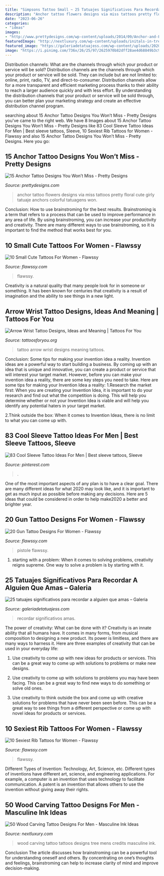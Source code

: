 ```yaml
---
title: "Simpsons Tattoo Small ~ 25 Tatuajes Significativos Para Recordar A Alguien Que Amas – Galeria"
description: "Anchor tattoo flowers designs via miss tattoos pretty floral cute girly tatuaje anchors colorful tatuagens won"
date: "2023-06-26"
categories:
- "ideas"
images:
- "http://www.prettydesigns.com/wp-content/uploads/2014/09/Anchor-and-Flowers-Tattoo.jpg"
featuredImage: "http://nextluxury.com/wp-content/uploads/initals-in-tree-wood-carving-mens-inner-arm-bicep-tattoos.jpg"
featured_image: "https://galeriadetatuajess.com/wp-content/uploads/2020/08/tatuajes-conmemorativos-6.jpg"
image: "https://i.pinimg.com/736x/26/25/97/2625970b82dff28ae4d68849b3c945fc.jpg"
---
```



Distribution channels: What are the channels through which your product or service will be sold?
Distribution channels are the channels through which your product or service will be sold. They can include but are not limited to: online, print, radio, TV, and direct-to-consumer. Distribution channels allow for a more transparent and efficient marketing process thanks to their ability to reach a larger audience quickly and with less effort. By understanding the distribution channels that your product or service will be sold through, you can better plan your marketing strategy and create an effective distribution channel program.

	

		
searching about 15 Anchor Tattoo Designs You Won’t Miss - Pretty Designs you've came to the right web. We have 8 Images about 15 Anchor Tattoo Designs You Won’t Miss - Pretty Designs like 83 Cool Sleeve Tattoo Ideas For Men | Best sleeve tattoos, Sleeve, 10 Sexiest Rib Tattoos for Women - Flawssy and also 15 Anchor Tattoo Designs You Won’t Miss - Pretty Designs. Here you go:
		
    
## 15 Anchor Tattoo Designs You Won’t Miss - Pretty Designs

<img loading=lazy src="http://www.prettydesigns.com/wp-content/uploads/2014/09/Anchor-and-Flowers-Tattoo.jpg" onerror="this.onerror=null;this.src='https://tse2.mm.bing.net/th?id=OIP.N_PkpPQzC90--oLVk6PmYgHaKZ&amp;pid=15.1';" alt="15 Anchor Tattoo Designs You Won’t Miss - Pretty Designs">

_Source: prettydesigns.com_

>anchor tattoo flowers designs via miss tattoos pretty floral cute girly tatuaje anchors colorful tatuagens won. 

	

Conclusion: How to use brainstroming for the best results.
Brainstroming is a term that refers to a process that can be used to improve performance in any area of life. By using brainstroming, you can increase your productivity and creativity. There are many different ways to use brainstroming, so it is important to find the method that works best for you.

    
## 10 Small Cute Tattoos For Women - Flawssy

<img loading=lazy src="https://www.flawssy.com/wp-content/uploads/2016/06/Cute-Tattoos-On-Wrist-1.jpg" onerror="this.onerror=null;this.src='https://tse2.mm.bing.net/th?id=OIP.llwyj33jmA1cFzZ4eGrGHAHaLI&amp;pid=15.1';" alt="10 Small Cute Tattoos For Women - Flawssy">

_Source: flawssy.com_

>flawssy. 

	

Creativity is a natural quality that many people look for in someone or something. It has been known for centuries that creativity is a result of imagination and the ability to see things in a new light.

    
## Arrow Wrist Tattoo Designs, Ideas And Meaning | Tattoos For You

<img loading=lazy src="https://www.tattoosforyou.org/wp-content/uploads/2017/07/Arrow-Wrist-Tattoo.jpg" onerror="this.onerror=null;this.src='https://tse2.mm.bing.net/th?id=OIP.nAbtz14jwH95QJ1Vo3D6WAHaJ3&amp;pid=15.1';" alt="Arrow Wrist Tattoo Designs, Ideas and Meaning | Tattoos For You">

_Source: tattoosforyou.org_

>tattoo arrow wrist designs meaning tattoos. 

	

Conclusion: Some tips for making your invention idea a reality.
Invention ideas are a powerful way to start building a business. By coming up with an idea that is unique and innovative, you can create a product or service that will interest your target market. However, before you can make your invention idea a reality, there are some key steps you need to take. Here are some tips for making your Invention Idea a reality:
1.Research the market first: When you are creating your Invention Idea, it is important to do your research and find out what the competition is doing. This will help you determine whether or not your Invention Idea is viable and will help you identify any potential haters in your target market.

2.Think outside the box: When it comes to Invention Ideas, there is no limit to what you can come up with.

    
## 83 Cool Sleeve Tattoo Ideas For Men | Best Sleeve Tattoos, Sleeve

<img loading=lazy src="https://i.pinimg.com/736x/26/25/97/2625970b82dff28ae4d68849b3c945fc.jpg" onerror="this.onerror=null;this.src='https://tse4.mm.bing.net/th?id=OIP.S1zEQT3xaPBLPIy-T1pJcwHaPZ&amp;pid=15.1';" alt="83 Cool Sleeve Tattoo Ideas For Men | Best sleeve tattoos, Sleeve">

_Source: pinterest.com_

>. 

	

One of the most important aspects of any plan is to have a clear goal. There are many different ideas for what 2020 may look like, and it is important to get as much input as possible before making any decisions. Here are 5 ideas that could be considered in order to help make2020 a better and brighter year.

    
## 20 Gun Tattoo Designs For Women - Flawssy

<img loading=lazy src="https://www.flawssy.com/wp-content/uploads/2016/04/gun-is-back.jpg" onerror="this.onerror=null;this.src='https://tse1.mm.bing.net/th?id=OIP.-JJm_zMh_FNdGsKXm43r7wHaJ4&amp;pid=15.1';" alt="20 Gun Tattoo Designs For Women - Flawssy">

_Source: flawssy.com_

>pistole flawssy. 

	

1. starting with a problem: When it comes to solving problems, creativity reigns supreme. One way to solve a problem is by starting with it.

    
## 25 Tatuajes Significativos Para Recordar A Alguien Que Amas – Galeria

<img loading=lazy src="https://galeriadetatuajess.com/wp-content/uploads/2020/08/tatuajes-conmemorativos-6.jpg" onerror="this.onerror=null;this.src='https://tse2.mm.bing.net/th?id=OIP.FwwOIk2b2MigBhXQiRl1FQHaKN&amp;pid=15.1';" alt="25 tatuajes significativos para recordar a alguien que amas – Galeria">

_Source: galeriadetatuajess.com_

>recordar significativos amas. 

	

The power of creativity: What can be done with it?
Creativity is an innate ability that all humans have. It comes in many forms, from musical composition to designing a new product. Its power is limitless, and there are many ways to harness it. Here are three examples of creativity that can be used in your everyday life:
1. Use creativity to come up with new ideas for products or services. This can be a great way to come up with solutions to problems or make new designs.

2. Use creativity to come up with solutions to problems you may have been facing. This can be a great way to find new ways to do something or solve old ones.

3. Use creativity to think outside the box and come up with creative solutions for problems that have never been seen before. This can be a great way to see things from a different perspective or come up with novel ideas for products or services.

    
## 10 Sexiest Rib Tattoos For Women - Flawssy

<img loading=lazy src="https://www.flawssy.com/wp-content/uploads/2016/06/Girl-Rib-Tattoos-Quotes.jpg" onerror="this.onerror=null;this.src='https://tse1.mm.bing.net/th?id=OIP.bwGO7NcNVNoRM0JBIhlt9wHaJ4&amp;pid=15.1';" alt="10 Sexiest Rib Tattoos for Women - Flawssy">

_Source: flawssy.com_

>flawssy. 

	

Different Types of Invention: Technology, Art, Science, etc.
Different types of inventions have different art, science, and engineering applications. For example, a computer is an invention that uses technology to facilitate communication. A patent is an invention that allows others to use the invention without giving away their rights.

    
## 50 Wood Carving Tattoo Designs For Men - Masculine Ink Ideas

<img loading=lazy src="http://nextluxury.com/wp-content/uploads/initals-in-tree-wood-carving-mens-inner-arm-bicep-tattoos.jpg" onerror="this.onerror=null;this.src='https://tse3.mm.bing.net/th?id=OIP.F0nj1arOToTeBblV17Pd2wHaJQ&amp;pid=15.1';" alt="50 Wood Carving Tattoo Designs For Men - Masculine Ink Ideas">

_Source: nextluxury.com_

>wood carving tattoo tattoos designs tree mens credits masculine ink. 

	

Conclusion
The article discusses how brainstroming can be a powerful tool for understanding oneself and others. By concentrating on one’s thoughts and feelings, brainstroming can help to increase clarity of mind and improve decision-making.

